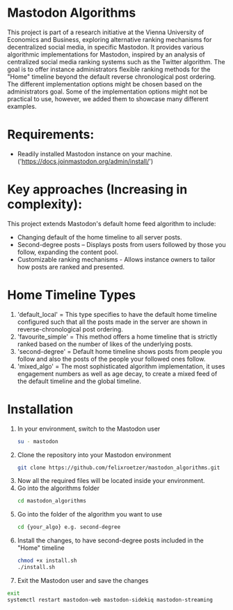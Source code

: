 # Mastodon Algorithms

This project is part of a research initiative at the Vienna University of Economics and Business, exploring alternative ranking mechanisms for decentralized social media, in specific Mastodon. It provides various algorithmic implementations for Mastodon, inspired by an analysis of centralized social media ranking systems such as the Twitter algorithm. 
The goal is to offer instance administrators flexible ranking methods for the "Home" timeline beyond the default reverse chronological post ordering. The different implementation options might be chosen based on the administrators goal. Some of the implementation options might not be practical to use, however, we added them to showcase many different examples.

# Requirements:

- Readily installed Mastodon instance on your machine. ('https://docs.joinmastodon.org/admin/install/')

# Key approaches (Increasing in complexity):

This project extends Mastodon's default home feed algorithm to include:  
- Changing default of the home timeline to all server posts.
- Second-degree posts – Displays posts from users followed by those you follow, expanding the content pool.
- Customizable ranking mechanisms - Allows instance owners to tailor how posts are ranked and presented.

# Home Timeline Types
1. 'default_local' = This type specifies to have the default home timeline configured such that all the posts made in the server are shown in reverse-chronological post ordering.
2. 'favourite_simple' = This method offers a home timeline that is strictly ranked based on the number of likes of the underlying posts.
3. 'second-degree' = Default home timeline shows posts from people you follow and also the posts of the people your followed ones follow.
4. 'mixed_algo' = The most sophisticated algorithm implementation, it uses engagement numbers as well as age decay, to create a mixed feed of the default timeline and the global timeline.

# Installation

1. In your environment, switch to the Mastodon user
   ```bash
   su - mastodon
3. Clone the repository into your Mastodon environment
   ```bash
   git clone https://github.com/felixroetzer/mastodon_algorithms.git
5. Now all the required files will be located inside your environment.
6. Go into the algorithms folder
   ```bash
   cd mastodon_algorithms
7. Go into the folder of the algorithm you want to use
   ```bash
   cd {your_algo} e.g. second-degree
8. Install the changes, to have second-degree posts included in the "Home" timeline
   ```bash
   chmod +x install.sh  
   ./install.sh
10. Exit the Mastodon user and save the changes
   ```bash
   exit 
   systemctl restart mastodon-web mastodon-sidekiq mastodon-streaming



